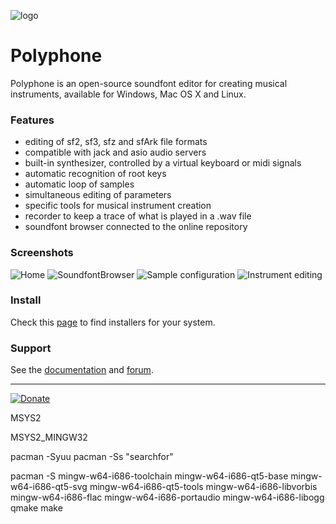 ![logo](logo.png "logo")
# Polyphone

Polyphone is an open-source soundfont editor for creating musical instruments, available for Windows, Mac OS X and Linux.

### Features

 * editing of sf2, sf3, sfz and sfArk file formats
 * compatible with jack and asio audio servers
 * built-in synthesizer, controlled by a virtual keyboard or midi signals
 * automatic recognition of root keys
 * automatic loop of samples
 * simultaneous editing of parameters
 * specific tools for musical instrument creation
 * recorder to keep a trace of what is played in a .wav file
 * soundfont browser connected to the online repository

### Screenshots

![Home](screenshots/Home.png) ![SoundfontBrowser](screenshots/SoundfontBrowser.png)
![Sample configuration](screenshots/SampleConfiguration.png) ![Instrument editing](screenshots/InstrumentEditing.png)

### Install

Check this [page](https://www.polyphone-soundfonts.com/download) to find installers for your system.

### Support

See the [documentation](https://www.polyphone-soundfonts.com/documentation) and [forum](https://www.polyphone-soundfonts.com/forum).

- - - - 

[![Donate](https://img.shields.io/badge/Donate-PayPal-green.svg)](https://www.paypal.com/cgi-bin/webscr?cmd=_donations&business=ESBLSGPJ7P938&lc=US&item_name=Polyphone%20project)




MSYS2

MSYS2_MINGW32

pacman -Syuu
pacman -Ss "searchfor"

pacman -S mingw-w64-i686-toolchain mingw-w64-i686-qt5-base mingw-w64-i686-qt5-svg mingw-w64-i686-qt5-tools mingw-w64-i686-libvorbis mingw-w64-i686-flac mingw-w64-i686-portaudio mingw-w64-i686-libogg
qmake
make





